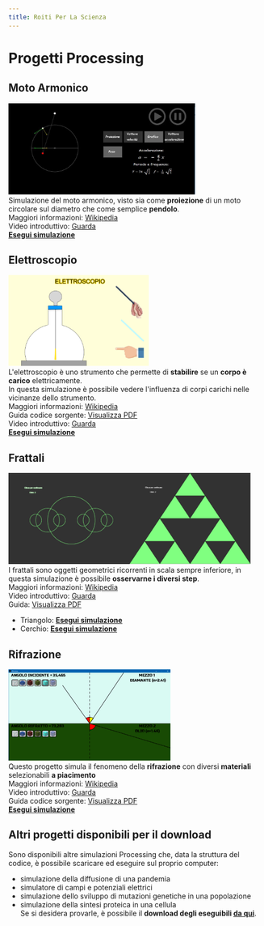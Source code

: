 ```yaml
---
title: Roiti Per La Scienza
---
```


# Progetti Processing

## Moto Armonico
<img src="https://github.com/RoitiPerLaScienza/roitiperlascienza.github.io/raw/main/imgs/PendoloPost.jpg" alt="moto_armonico" height="180"/>\
Simulazione del moto armonico, visto sia come **proiezione** di un moto circolare sul diametro che come semplice **pendolo**.\
Maggiori informazioni: [Wikipedia](https://it.wikipedia.org/wiki/Moto_armonico)\
Video introduttivo: [Guarda](https://www.dropbox.com/s/yqgsimv19oy6tky/MotoArmonico.mp4?dl=0)\
[**Esegui simulazione**](moto_armonico.html)

## Elettroscopio
<img src="https://github.com/RoitiPerLaScienza/roitiperlascienza.github.io/raw/main/imgs/elettroscopio.png" alt="elettroscopio" height="180"/>\
L'elettroscopio è uno strumento che permette di **stabilire** se un **corpo è carico** elettricamente.\
In questa simulazione è possibile vedere l'influenza di corpi carichi nelle vicinanze dello strumento.\
Maggiori informazioni: [Wikipedia](https://it.wikipedia.org/wiki/Elettroscopio)\
Guida codice sorgente: [Visualizza PDF](https://github.com/RoitiPerLaScienza/roitiperlascienza.github.io/blob/main/progetti_documentazione/Documentazione%20elettroscopio.pdf)\
Video introduttivo: [Guarda](https://www.dropbox.com/s/kai78wdotkjyfu4/Elettroscopio.mp4?dl=0)\
[**Esegui simulazione**](elettroscopio.html)

## Frattali
<img src="https://github.com/RoitiPerLaScienza/roitiperlascienza.github.io/raw/main/imgs/frattale_cerchio.png" alt="frattale_cerchio" height="180"/><img src="https://github.com/RoitiPerLaScienza/roitiperlascienza.github.io/raw/main/imgs/frattale_triang.png" alt="frattale_triangolo" height="180"/>\
I frattali sono oggetti geometrici ricorrenti in scala sempre inferiore, in questa simulazione è possibile **osservarne i diversi step**.\
Maggiori informazioni: [Wikipedia](https://it.wikipedia.org/wiki/Frattale)\
Video introduttivo: [Guarda](https://www.dropbox.com/s/ukio79m9c3292hq/Frattali.mp4?dl=0)\
Guida: [Visualizza PDF](https://github.com/RoitiPerLaScienza/roitiperlascienza.github.io/blob/main/progetti_documentazione/Documentazione%20frattali.pdf)
* Triangolo: [**Esegui simulazione**](triangolo_fractal.html)
* Cerchio: [**Esegui simulazione**](cerchio_fractal.html)

## Rifrazione
<img src="https://github.com/RoitiPerLaScienza/roitiperlascienza.github.io/raw/main/imgs/RifrazionePost.png" alt="rifrazione" height="180"/>\
Questo progetto simula il fenomeno della **rifrazione** con diversi **materiali** selezionabili **a piacimento**\
Maggiori informazioni: [Wikipedia](https://it.wikipedia.org/wiki/Rifrazione)\
Video introduttivo: [Guarda](https://www.dropbox.com/s/gmfr9dp133nztt9/Rifrazione.mp4?dl=0)\
Guida codice sorgente: [Visualizza PDF](https://github.com/RoitiPerLaScienza/roitiperlascienza.github.io/blob/main/progetti_documentazione/Documentazione%20rifrazione.pdf)\
[**Esegui simulazione**](rifrazione.html)

## Altri progetti disponibili per il download
Sono disponibili altre simulazioni Processing che, data la struttura del codice, è possibile scaricare ed eseguire sul proprio computer:
* simulazione della diffusione di una pandemia
* simulatore di campi e potenziali elettrici
* simulazione dello sviluppo di mutazioni genetiche in una popolazione
* simulazione della sintesi proteica in una cellula\
Se si desidera provarle, è possibile il **download degli eseguibili [da qui](downloads.html)**.
